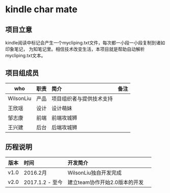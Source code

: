 # kindle char mate
## 项目立意
kindle阅读中标记会产生一个mycliping.txt文件，每次都一小段一小段复制到诸如印象笔记，
为知笔记里。相信技术改变生活，本项目就是帮助自动解析mycliping.txt文本。

## 项目组成员

| who  | 职责  | 简介  | 备注  |   
|---|:---|:---|:---|
|WilsonLiu   | 产品  | 项目组织者与提供技术支持   |   |   
|王欣瑶   | 设计  | 设计萌妹  |   |   
|邹志康   | 前端  | 前端攻城狮  |   |   
|王兴建   | 后台  | 后端攻城狮  |   |   

## 历程说明
| 版本  | 时间  | 开发简介  |   |   
|---|:---|:---|:---|
|v1.0   | 2016.2月  | WilsonLiu独自开发完成   |   |   
|v2.0   |2017.1.2 - 至今   |建立team协作开始2.0版本的开发   |   |   

 